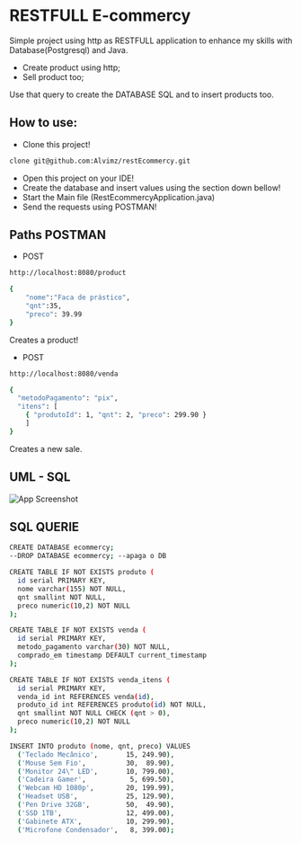 
# RESTFULL E-commercy

Simple project using http as RESTFULL application 
to enhance my skills with Database(Postgresql) and Java.

- Create product using http;
- Sell product too;

Use that query to create the DATABASE SQL and to insert products too.



## How to use:

- Clone this project!
```bash
clone git@github.com:Alvimz/restEcommercy.git
```

- Open this project on your IDE!
- Create the database and insert values using the section down bellow!
- Start the Main file (RestEcommercyApplication.java)
- Send the requests using POSTMAN!
## Paths POSTMAN
- POST
```bash
http://localhost:8080/product
```

``` bash
{
    "nome":"Faca de prástico",
    "qnt":35,
    "preco": 39.99
}
```
Creates a product!

- POST

```bash
http://localhost:8080/venda
```
``` bash
{
  "metodoPagamento": "pix",
  "itens": [
    { "produtoId": 1, "qnt": 2, "preco": 299.90 }
    ]
}
```
Creates a new sale.




## UML - SQL


![App Screenshot](https://i.imgur.com/gn0rKVG.png)


## SQL QUERIE

```bash
CREATE DATABASE ecommercy;
--DROP DATABASE ecommercy; --apaga o DB

CREATE TABLE IF NOT EXISTS produto (
  id serial PRIMARY KEY,
  nome varchar(155) NOT NULL,
  qnt smallint NOT NULL,
  preco numeric(10,2) NOT NULL
);

CREATE TABLE IF NOT EXISTS venda (
  id serial PRIMARY KEY,
  metodo_pagamento varchar(30) NOT NULL,
  comprado_em timestamp DEFAULT current_timestamp
);

CREATE TABLE IF NOT EXISTS venda_itens (
  id serial PRIMARY KEY,
  venda_id int REFERENCES venda(id),
  produto_id int REFERENCES produto(id) NOT NULL,
  qnt smallint NOT NULL CHECK (qnt > 0),
  preco numeric(10,2) NOT NULL
);

INSERT INTO produto (nome, qnt, preco) VALUES
  ('Teclado Mecânico',       15, 249.90),
  ('Mouse Sem Fio',          30,  89.90),
  ('Monitor 24\" LED',       10, 799.00),
  ('Cadeira Gamer',           5, 699.50),
  ('Webcam HD 1080p',        20, 199.99),
  ('Headset USB',            25, 129.90),
  ('Pen Drive 32GB',         50,  49.90),
  ('SSD 1TB',                12, 499.00),
  ('Gabinete ATX',           10, 299.90),
  ('Microfone Condensador',   8, 399.00);
```
